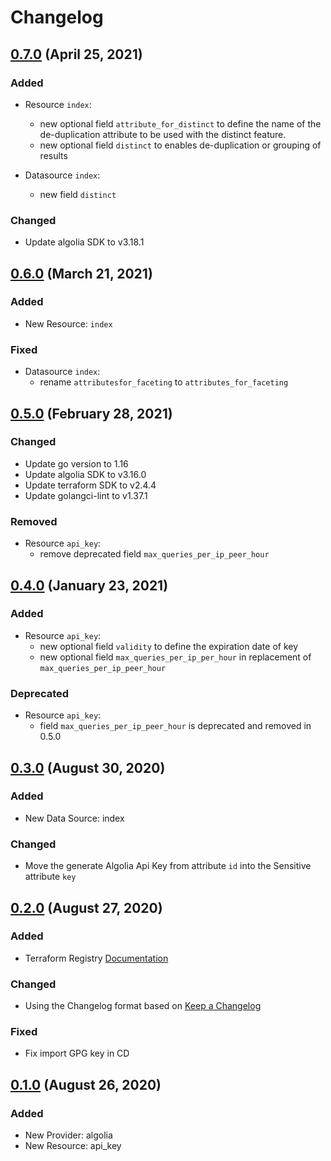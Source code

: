 # Changelog

## [0.7.0](https://github.com/philippe-vandermoere/terraform-provider-algolia/compare/v0.6.0...v0.7.0) (April 25, 2021)

### Added

- Resource `index`:
  - new optional field `attribute_for_distinct` to define the name of the de-duplication attribute to be used with the distinct feature.
  - new optional field `distinct` to enables de-duplication or grouping of results

- Datasource `index`:
  - new field `distinct`

### Changed

- Update algolia SDK to v3.18.1

## [0.6.0](https://github.com/philippe-vandermoere/terraform-provider-algolia/compare/v0.5.0...v0.6.0) (March 21, 2021)

### Added

- New Resource: `index`

### Fixed

- Datasource `index`:
  - rename `attributesfor_faceting` to `attributes_for_faceting`

## [0.5.0](https://github.com/philippe-vandermoere/terraform-provider-algolia/compare/v0.4.0...v0.5.0) (February 28, 2021)

### Changed

- Update go version to 1.16
- Update algolia SDK to v3.16.0
- Update terraform SDK to v2.4.4
- Update golangci-lint to v1.37.1

### Removed

- Resource `api_key`:
  - remove deprecated field `max_queries_per_ip_peer_hour`

## [0.4.0](https://github.com/philippe-vandermoere/terraform-provider-algolia/compare/v0.3.0...v0.4.0) (January 23, 2021)

### Added

- Resource `api_key`:
  - new optional field `validity` to define the expiration date of key
  - new optional field `max_queries_per_ip_per_hour` in replacement of `max_queries_per_ip_peer_hour`

### Deprecated

- Resource `api_key`:
  - field `max_queries_per_ip_peer_hour` is deprecated and removed in 0.5.0

## [0.3.0](https://github.com/philippe-vandermoere/terraform-provider-algolia/compare/v0.2.0...v0.3.0) (August 30, 2020)

### Added

- New Data Source: index

### Changed

- Move the generate Algolia Api Key from attribute `id` into the Sensitive attribute `key`

## [0.2.0](https://github.com/philippe-vandermoere/terraform-provider-algolia/compare/v0.1.0...v0.2.0) (August 27, 2020)

### Added

- Terraform Registry [Documentation](https://www.terraform.io/docs/registry/providers/docs.html)

### Changed

- Using the Changelog format based on [Keep a Changelog](https://keepachangelog.com/en/1.0.0/)

### Fixed

- Fix import GPG key in CD

## [0.1.0](https://github.com/philippe-vandermoere/terraform-provider-algolia/releases/tag/v0.1.0) (August 26, 2020)

### Added

- New Provider: algolia
- New Resource: api_key
